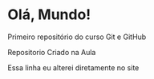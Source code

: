 # Olá, Mundo!
 Primeiro repositório do curso Git e GitHub

Repositorio Criado na Aula

Essa linha eu alterei diretamente  no site
